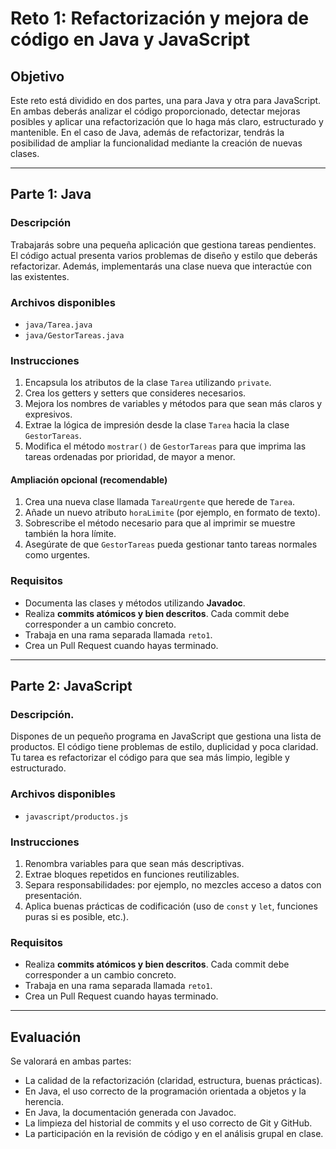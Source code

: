 # Reto 1: Refactorización y mejora de código en Java y JavaScript

## Objetivo

Este reto está dividido en dos partes, una para Java y otra para JavaScript. En ambas deberás analizar el código proporcionado, detectar mejoras posibles y aplicar una refactorización que lo haga más claro, estructurado y mantenible. En el caso de Java, además de refactorizar, tendrás la posibilidad de ampliar la funcionalidad mediante la creación de nuevas clases.

---

## Parte 1: Java

### Descripción

Trabajarás sobre una pequeña aplicación que gestiona tareas pendientes. El código actual presenta varios problemas de diseño y estilo que deberás refactorizar. Además, implementarás una clase nueva que interactúe con las existentes.

### Archivos disponibles

- `java/Tarea.java`
- `java/GestorTareas.java`

### Instrucciones

1. Encapsula los atributos de la clase `Tarea` utilizando `private`.
2. Crea los getters y setters que consideres necesarios.
3. Mejora los nombres de variables y métodos para que sean más claros y expresivos.
4. Extrae la lógica de impresión desde la clase `Tarea` hacia la clase `GestorTareas`.
5. Modifica el método `mostrar()` de `GestorTareas` para que imprima las tareas ordenadas por prioridad, de mayor a menor.

#### Ampliación opcional (recomendable)

1. Crea una nueva clase llamada `TareaUrgente` que herede de `Tarea`.
2. Añade un nuevo atributo `horaLimite` (por ejemplo, en formato de texto).
3. Sobrescribe el método necesario para que al imprimir se muestre también la hora límite.
4. Asegúrate de que `GestorTareas` pueda gestionar tanto tareas normales como urgentes.

### Requisitos

- Documenta las clases y métodos utilizando **Javadoc**.
- Realiza **commits atómicos y bien descritos**. Cada commit debe corresponder a un cambio concreto.
- Trabaja en una rama separada llamada `reto1`.
- Crea un Pull Request cuando hayas terminado.

---

## Parte 2: JavaScript

### Descripción.

Dispones de un pequeño programa en JavaScript que gestiona una lista de productos. El código tiene problemas de estilo, duplicidad y poca claridad. Tu tarea es refactorizar el código para que sea más limpio, legible y estructurado.

### Archivos disponibles

- `javascript/productos.js`

### Instrucciones

1. Renombra variables para que sean más descriptivas.
2. Extrae bloques repetidos en funciones reutilizables.
3. Separa responsabilidades: por ejemplo, no mezcles acceso a datos con presentación.
4. Aplica buenas prácticas de codificación (uso de `const` y `let`, funciones puras si es posible, etc.).

### Requisitos

- Realiza **commits atómicos y bien descritos**. Cada commit debe corresponder a un cambio concreto.
- Trabaja en una rama separada llamada `reto1`.
- Crea un Pull Request cuando hayas terminado.

---

## Evaluación

Se valorará en ambas partes:

- La calidad de la refactorización (claridad, estructura, buenas prácticas).
- En Java, el uso correcto de la programación orientada a objetos y la herencia.
- En Java, la documentación generada con Javadoc.
- La limpieza del historial de commits y el uso correcto de Git y GitHub.
- La participación en la revisión de código y en el análisis grupal en clase.
